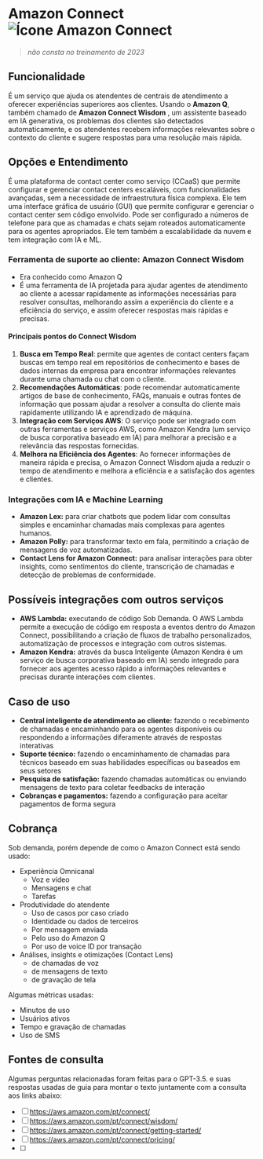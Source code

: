 # Amazon Connect ![Ícone Amazon Connect](https://icon.icepanel.io/AWS/svg/Business-Applications/Connect.svg)
 
> *não consta no treinamento de 2023*

## Funcionalidade  
É um serviço que ajuda os atendentes de centrais de atendimento a oferecer experiências superiores aos clientes. Usando o **Amazon Q**, também chamado de **Amazon Connect Wisdom** , um assistente baseado em IA generativa, os problemas dos clientes são detectados automaticamente, e os atendentes recebem informações relevantes sobre o contexto do cliente e sugere respostas para uma resolução mais rápida.


## Opções e Entendimento
É uma plataforma de contact center como serviço (CCaaS) que permite configurar e gerenciar contact centers escaláveis, com funcionalidades avançadas, sem a necessidade de infraestrutura física complexa. 
Ele tem uma interface gráfica de usuário (GUI) que permite configurar e gerenciar o contact center sem código envolvido. Pode ser configurado a números de telefone para que as chamadas e chats sejam roteados automaticamente para os agentes apropriados.
Ele tem também a escalabilidade da nuvem e tem integração com IA e ML.

### Ferramenta de suporte ao cliente: Amazon Connect Wisdom
-   Era conhecido como Amazon Q
-   É uma ferramenta de IA projetada para ajudar agentes de atendimento ao cliente a acessar rapidamente as informações necessárias para resolver consultas, melhorando assim a experiência do cliente e a eficiência do serviço, e assim oferecer respostas mais rápidas e precisas.

#### Principais pontos do Connect Wisdom
1.  **Busca em Tempo Real**: permite que agentes de contact centers façam buscas em tempo real em repositórios de conhecimento e bases de dados internas da empresa para encontrar informações relevantes durante uma chamada ou chat com o cliente.
2.  **Recomendações Automáticas**: pode recomendar automaticamente artigos de base de conhecimento, FAQs, manuais e outras fontes de informação que possam ajudar a resolver a consulta do cliente mais rapidamente utilizando IA e aprendizado de máquina.
3.  **Integração com Serviços AWS**: O serviço pode ser integrado com outras ferramentas e serviços AWS, como Amazon Kendra (um serviço de busca corporativa baseado em IA) para melhorar a precisão e a relevância das respostas fornecidas.
4.  **Melhora na Eficiência dos Agentes**: Ao fornecer informações de maneira rápida e precisa, o Amazon Connect Wisdom ajuda a reduzir o tempo de atendimento e melhora a eficiência e a satisfação dos agentes e clientes.

### Integrações com IA e Machine Learning
-   **Amazon Lex:** para criar chatbots que podem lidar com consultas simples e encaminhar chamadas mais complexas para agentes humanos.
-   **Amazon Polly:** para transformar texto em fala, permitindo a criação de mensagens de voz automatizadas.
-   **Contact Lens for Amazon Connect:** para analisar interações para obter insights, como sentimentos do cliente, transcrição de chamadas e detecção de problemas de conformidade.


## Possíveis integrações com outros serviços  
-   **AWS Lambda:** executando de código Sob Demanda. O AWS Lambda permite a execução de código em resposta a eventos dentro do Amazon Connect, possibilitando a criação de fluxos de trabalho personalizados, automatização de processos e integração com outros sistemas.
-   **Amazon Kendra:** através da busca Inteligente (Amazon Kendra é um serviço de busca corporativa baseado em IA) sendo integrado para fornecer aos agentes acesso rápido a informações relevantes e precisas durante interações com clientes.

## Caso de uso  
-   **Central inteligente de atendimento ao cliente:** fazendo o recebimento de chamadas e encaminhando para os agentes disponíveis ou respondendo a informações diferamente através de respostas interativas
-   **Suporte técnico:** fazendo o encaminhamento de chamadas para técnicos baseado em suas habilidades específicas ou baseados em seus setores
-   **Pesquisa de satisfação:** fazendo chamadas automáticas ou enviando mensagens de texto para coletar feedbacks de interação
-   **Cobranças e pagamentos:** fazendo a configuração para aceitar pagamentos de forma segura


## Cobrança  
Sob demanda, porém depende de como o Amazon Connect está sendo usado:
-   Experiência Omnicanal
    -   Voz e vídeo
    -   Mensagens e chat
    -   Tarefas
-   Produtividade do atendente
    -   Uso de casos por caso criado
    -   Identidade ou dados de terceiros
    -   Por mensagem enviada
    -   Pelo uso do Amazon Q
    -   Por uso de voice ID por transação
-   Análises, insights e otimizações (Contact Lens)
    -   de chamadas de voz
    -   de mensagens de texto
    -   de gravação de tela

Algumas métricas usadas:
-   Minutos de uso
-   Usuários ativos
-   Tempo e gravação de chamadas
-   Uso de SMS


## Fontes de consulta 
Algumas perguntas relacionadas foram feitas para o GPT-3.5. e suas respostas usadas de guia para montar o texto juntamente com a consulta aos links abaixo:
- [ ] https://aws.amazon.com/pt/connect/
- [ ] https://aws.amazon.com/pt/connect/wisdom/
- [ ] https://aws.amazon.com/pt/connect/getting-started/
- [ ] https://aws.amazon.com/pt/connect/pricing/
- [ ] 